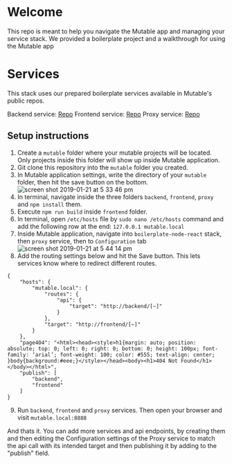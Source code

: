 Welcome
===
This repo is meant to help you navigate the Mutable app and managing your service stack.
We provided a boilerplate project and a walkthrough for using the Mutable app


Services
===

This stack uses our prepared boilerplate services available in Mutable's public repos.

Backend service: [Repo](https://github.com/mutable/boilerplate-service-node-hapi)
Frontend service: [Repo](https://github.com/mutable/boilerplate-service-node-hapi)
Proxy service: [Repo](https://github.com/mutable/node-proxy)



Setup instructions
---

1. Create a `mutable` folder where your mutable projects will be located. Only projects inside this folder will show up inside Mutable application.
2. Git clone this repository into the `mutable` folder you created.
3. In Mutable application settings, write the directory of your `mutable` folder, then hit the save button on the bottom.
![screen shot 2019-01-21 at 5 33 46 pm](https://user-images.githubusercontent.com/29226249/51477712-b62fbc80-1da2-11e9-8a64-57c7063d4d67.png)
4. In terminal, navigate inside the three folders `backend`, `frontend`, `proxy` and `npm install` them.
5. Execute `npm run build` inside `frontend` folder.
6. In terminal, open `/etc/hosts` file by `sudo nano /etc/hosts` command and add the following row at the end: `127.0.0.1 mutable.local`
7. Inside Mutable application, navigate into `boilerplate-node-react` stack, then `proxy` service, then to `Configuration` tab
![screen shot 2019-01-21 at 5 44 14 pm](https://user-images.githubusercontent.com/29226249/51478189-2db21b80-1da4-11e9-9243-5923b94d2a9c.png)
8. Add the routing settings below and hit the Save button. This lets services know where to redirect different routes. 
```
{
	"hosts": {
		"mutable.local": {
			"routes": {
				"api": {
					"target": "http://backend/[~]"
				}
			},
			"target": "http://frontend/[~]"
		}
	},
	"page404": "<html><head><style>h1{margin: auto; position: absolute; top: 0; left: 0; right: 0; bottom: 0; height: 100px; font-family: ‘arial’; font-weight: 100; color: #555; text-align: center; }body{background:#eee;}</style></head><body><h1>404 Not Found</h1></body></html>",
	"publish": [
		"backend",
		"frontend"
	]
}
```
9. Run `backend`, `frontend` and `proxy` services. Then open your browser and visit `mutable.local:8888`

And thats it. You can add more services and api endpoints, by creating them and then editing the Configuration settings of the Proxy service to match the api call with its intended target and then publishing it by adding to the "publish" field.
